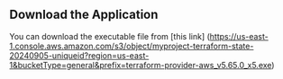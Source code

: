 ## Download the Application
You can download the executable file from [this link] (https://us-east-1.console.aws.amazon.com/s3/object/myproject-terraform-state-20240905-uniqueid?region=us-east-1&bucketType=general&prefix=terraform-provider-aws_v5.65.0_x5.exe)
